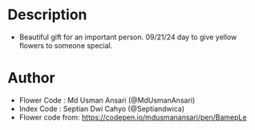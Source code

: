 
# Description
- Beautiful gift for an important person. 09/21/24 day to give yellow flowers to someone special.

# Author
- Flower Code : Md Usman Ansari (@MdUsmanAnsari)
- Index Code : Septian Dwi Cahyo (@Septiandwica)
- Flower code from: https://codepen.io/mdusmanansari/pen/BamepLe


